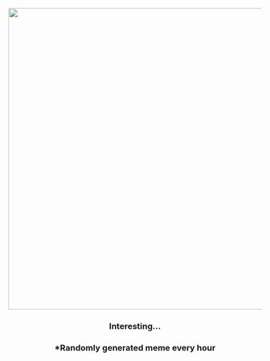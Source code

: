 <p align="center">
        <img src="https://i.redd.it/hrqqkqhjxzm81.gif" width="600" height="600">
        </p>
        <h3 align="center">Interesting...</h3>
        <h3 align="center">*Randomly generated meme every hour</h3>
    